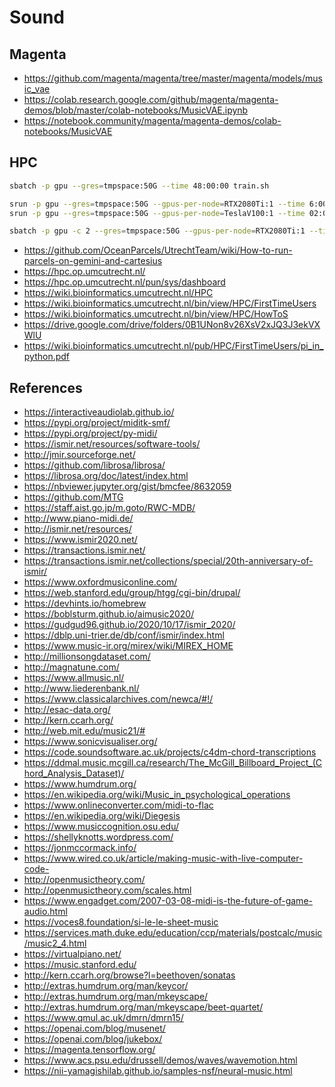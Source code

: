 # Sound

## Magenta
* https://github.com/magenta/magenta/tree/master/magenta/models/music_vae
* https://colab.research.google.com/github/magenta/magenta-demos/blob/master/colab-notebooks/MusicVAE.ipynb
* https://notebook.community/magenta/magenta-demos/colab-notebooks/MusicVAE

## HPC

```bash
sbatch -p gpu --gres=tmpspace:50G --time 48:00:00 train.sh
```

```bash
srun -p gpu --gres=tmpspace:50G --gpus-per-node=RTX2080Ti:1 --time 6:00:00 --pty bash
srun -p gpu --gres=tmpspace:50G --gpus-per-node=TeslaV100:1 --time 02:00:00 --mem 100G --pty bash

sbatch -p gpu -c 2 --gres=tmpspace:50G --gpus-per-node=RTX2080Ti:1 --time 48:00:00 --mem 100G train.sh
```

* https://github.com/OceanParcels/UtrechtTeam/wiki/How-to-run-parcels-on-gemini-and-cartesius
* https://hpc.op.umcutrecht.nl/
* https://hpc.op.umcutrecht.nl/pun/sys/dashboard
* https://wiki.bioinformatics.umcutrecht.nl/HPC
* https://wiki.bioinformatics.umcutrecht.nl/bin/view/HPC/FirstTimeUsers
* https://wiki.bioinformatics.umcutrecht.nl/bin/view/HPC/HowToS
* https://drive.google.com/drive/folders/0B1UNon8v26XsV2xJQ3J3ekVXWlU
* https://wiki.bioinformatics.umcutrecht.nl/pub/HPC/FirstTimeUsers/pi_in_python.pdf

## References
* https://interactiveaudiolab.github.io/
* https://pypi.org/project/miditk-smf/
* https://pypi.org/project/py-midi/
* https://ismir.net/resources/software-tools/
* http://jmir.sourceforge.net/
* https://github.com/librosa/librosa/
* https://librosa.org/doc/latest/index.html
* https://nbviewer.jupyter.org/gist/bmcfee/8632059
* https://github.com/MTG
* https://staff.aist.go.jp/m.goto/RWC-MDB/
* http://www.piano-midi.de/
* http://ismir.net/resources/
* https://www.ismir2020.net/
* https://transactions.ismir.net/
* https://transactions.ismir.net/collections/special/20th-anniversary-of-ismir/
* https://www.oxfordmusiconline.com/
* https://web.stanford.edu/group/htgg/cgi-bin/drupal/
* https://devhints.io/homebrew
* https://boblsturm.github.io/aimusic2020/
* https://gudgud96.github.io/2020/10/17/ismir_2020/
* https://dblp.uni-trier.de/db/conf/ismir/index.html
* https://www.music-ir.org/mirex/wiki/MIREX_HOME
* http://millionsongdataset.com/
* http://magnatune.com/
* https://www.allmusic.nl/
* http://www.liederenbank.nl/
* https://www.classicalarchives.com/newca/#!/
* http://esac-data.org/
* http://kern.ccarh.org/
* http://web.mit.edu/music21/#
* https://www.sonicvisualiser.org/
* https://code.soundsoftware.ac.uk/projects/c4dm-chord-transcriptions
* https://ddmal.music.mcgill.ca/research/The_McGill_Billboard_Project_(Chord_Analysis_Dataset)/
* https://www.humdrum.org/
* https://en.wikipedia.org/wiki/Music_in_psychological_operations
* https://www.onlineconverter.com/midi-to-flac
* https://en.wikipedia.org/wiki/Diegesis
* https://www.musiccognition.osu.edu/
* https://shellyknotts.wordpress.com/
* https://jonmccormack.info/
* https://www.wired.co.uk/article/making-music-with-live-computer-code-
* http://openmusictheory.com/
* http://openmusictheory.com/scales.html
* https://www.engadget.com/2007-03-08-midi-is-the-future-of-game-audio.html
* https://voces8.foundation/si-le-le-sheet-music
* https://services.math.duke.edu/education/ccp/materials/postcalc/music/music2_4.html
* https://virtualpiano.net/
* https://music.stanford.edu/
* http://kern.ccarh.org/browse?l=beethoven/sonatas
* http://extras.humdrum.org/man/keycor/
* http://extras.humdrum.org/man/mkeyscape/
* http://extras.humdrum.org/man/mkeyscape/beet-quartet/
* https://www.qmul.ac.uk/dmrn/dmrn15/
* https://openai.com/blog/musenet/
* https://openai.com/blog/jukebox/
* https://magenta.tensorflow.org/
* https://www.acs.psu.edu/drussell/demos/waves/wavemotion.html
* https://nii-yamagishilab.github.io/samples-nsf/neural-music.html
